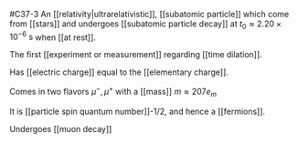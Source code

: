 #C37-3 
An [[relativity|ultrarelativistic]], [[subatomic particle]] which come from [[stars]] and undergoes [[subatomic particle decay]] at $t_0\approx 2.20\times 10^{-6} \text{ s}$ when [[at rest]].

The first [[experiment or measurement]] regarding [[time dilation]].

Has [[electric charge]] equal to the [[elementary charge]]. 

Comes in two flavors $\mu^-, \mu^+$ with a [[mass]] $m\approx 207e_m$ 

It is [[particle spin quantum number]]-1/2, and hence a [[fermions]].

Undergoes [[muon decay]]